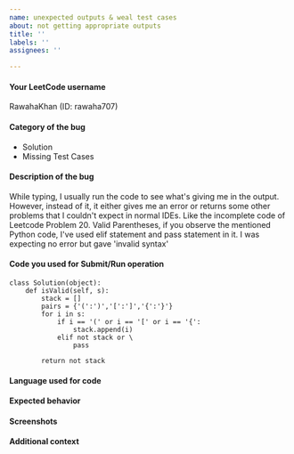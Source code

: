 ```yaml
---
name: unexpected outputs & weal test cases
about: not getting appropriate outputs
title: ''
labels: ''
assignees: ''

---
```


<!--
Note - Any content mentioned below in `<!-- ->` blocks are just comments
to help you fill up the issue. It won't be visible in the actual issue after
you click on submit.
-->

#### Your LeetCode username
RawahaKhan (ID: rawaha707)

#### Category of the bug
- Solution
- Missing Test Cases 


#### Description of the bug
While typing, I usually run the code to see what's giving me in the output. However, instead of it, it either gives me an error or returns some other problems that I couldn't expect in normal IDEs. Like the incomplete code of Leetcode Problem 20. Valid Parentheses, if you observe the  mentioned Python code, I've used elif statement  and pass statement in it. I was expecting no error but gave 'invalid syntax'

#### Code you used for Submit/Run operation
<!-- 
Please make sure you wrap your code with ``` tags. 
Otherwise we may reject your request. 
-->

```
class Solution(object):
    def isValid(self, s):
        stack = []
        pairs = {'(':')','[':']','{':'}'}
        for i in s:
            if i == '(' or i == '[' or i == '{':
                stack.append(i)
            elif not stack or \
                pass
               
        return not stack

```

#### Language used for code
<!-- C++ -->


#### Expected behavior
<!-- A clear and concise description of what you expected to happen in
contrast with what actually happened. -->



#### Screenshots
<!-- If applicable, add screenshots to explain your issue. -->



#### Additional context
<!-- Add any other additional context about the bug. -->
